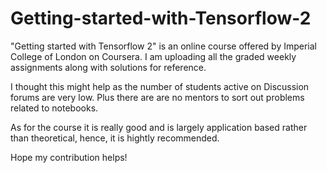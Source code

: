 # Getting-started-with-Tensorflow-2
"Getting started with Tensorflow 2" is an online course offered by Imperial College of London on Coursera. I am uploading all the graded weekly assignments along with solutions for reference. 

I thought this might help as the number of students active on Discussion forums are very low. Plus there are are no mentors to sort out problems related to notebooks.

As for the course it is really good and is largely application based rather than theoretical, hence, it is hightly recommended. 

Hope my contribution helps! 

